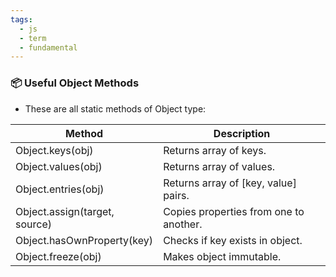 ```yaml
---
tags:
  - js
  - term
  - fundamental
---
```


### **📦 Useful Object Methods**
- These are all static methods of Object type:

|**Method**|**Description**|
|---|---|
|Object.keys(obj)|Returns array of keys.|
|Object.values(obj)|Returns array of values.|
|Object.entries(obj)|Returns array of [key, value] pairs.|
|Object.assign(target, source)|Copies properties from one to another.|
|Object.hasOwnProperty(key)|Checks if key exists in object.|
|Object.freeze(obj)|Makes object immutable.|